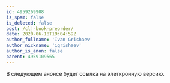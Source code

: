 ```yaml
---
id: 4959269908
is_spam: false
is_deleted: false
post: /clj-book-preorder/
date: 2020-06-18T19:04:59Z
author_fullname: 'Ivan Grishaev'
author_nickname: 'igrishaev'
author_is_anon: false
parent: 4959109565
---
```


<p>В следующем анонсе будет ссылка на элеткронную версию.</p>
